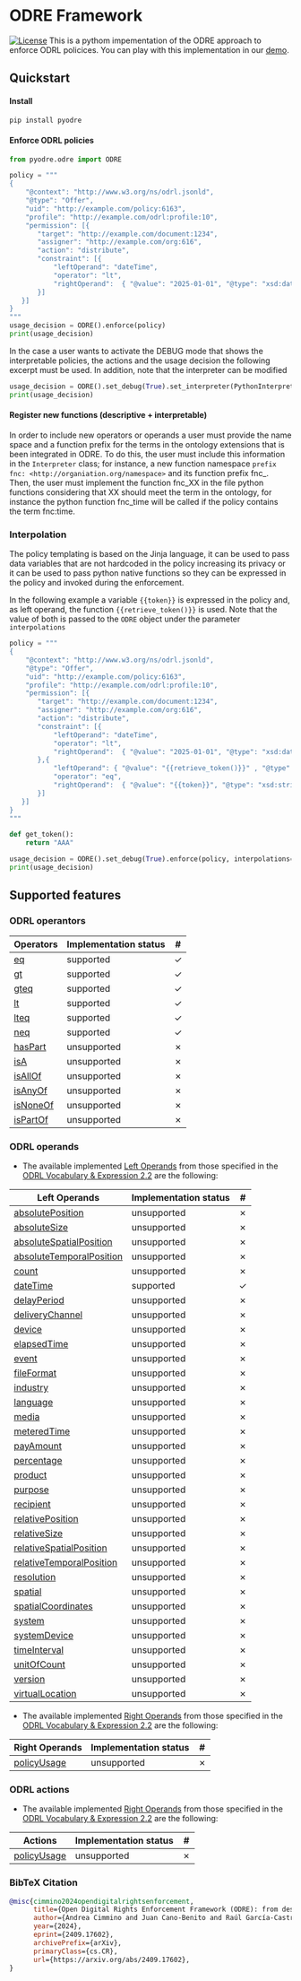 # ODRE Framework
[![License](https://img.shields.io/badge/License-Apache%202.0-blue.svg)](https://opensource.org/licenses/Apache-2.0)
This is a pythom impementation of the ODRE approach to enforce ODRL policices. You can play with this implementation in our [demo](https://colab.research.google.com/drive/1_jXeZ53eL6byYq5hE28Alb5eYqcWMwTw?usp=sharing).

## Quickstart

#### Install

```bash
pip install pyodre
```

#### Enforce ODRL policies

```python
from pyodre.odre import ODRE

policy = """
{
    "@context": "http://www.w3.org/ns/odrl.jsonld",
    "@type": "Offer",
    "uid": "http://example.com/policy:6163",
    "profile": "http://example.com/odrl:profile:10",
    "permission": [{
       "target": "http://example.com/document:1234",
       "assigner": "http://example.com/org:616",
       "action": "distribute",
       "constraint": [{
           "leftOperand": "dateTime",
           "operator": "lt",
           "rightOperand":  { "@value": "2025-01-01", "@type": "xsd:date" }
       }]
   }]
}
"""
usage_decision = ODRE().enforce(policy)
print(usage_decision)
```

In the case a user wants to activate the DEBUG mode that shows the interpretable policies, the actions and the usage decision the following excerpt must be used. In addition, note that the interpreter can be modified

```python
usage_decision = ODRE().set_debug(True).set_interpreter(PythonInterpreter()).enforce(policy)
print(usage_decision)
```

#### Register new functions (descriptive + interpretable)

In order to include new operators or operands a user must provide the name space and a function prefix for the terms in the ontology extensions that is been integrated in ODRE. To do this, the user must include this information in the `Interpreter` class; for instance, a new function namespace `prefix fnc: <http://organiation.org/namespace>` and its function prefix fnc_. Then, the user must implement the function fnc_XX in the file python functions considering that XX should meet the term in the ontology, for instance the python function fnc_time will be called if the policy contains the term fnc:time.

### Interpolation

The policy templating is based on the Jinja language, it can be used to pass data variables that are not hardcoded in the policy increasing its privacy or it can be used to pass python native functions so they can be expressed in the policy and invoked during the enforcement.

In the following example a variable `{{token}}` is expressed in the policy and, as left operand, the function `{{retrieve_token()}}` is used. Note that the value of both is passed to the `ODRE` object under the parameter `interpolations`

```python
policy = """
{
    "@context": "http://www.w3.org/ns/odrl.jsonld",
    "@type": "Offer",
    "uid": "http://example.com/policy:6163",
    "profile": "http://example.com/odrl:profile:10",
    "permission": [{
       "target": "http://example.com/document:1234",
       "assigner": "http://example.com/org:616",
       "action": "distribute",
       "constraint": [{
           "leftOperand": "dateTime",
           "operator": "lt",
           "rightOperand":  { "@value": "2025-01-01", "@type": "xsd:date" }
       },{
           "leftOperand": { "@value": "{{retrieve_token()}}" , "@type": "xsd:string" },
           "operator": "eq",
           "rightOperand":  { "@value": "{{token}}", "@type": "xsd:string" }
       }]
   }]
}
"""

def get_token():
    return "AAA"

usage_decision = ODRE().set_debug(True).enforce(policy, interpolations={'token' : 'AAA', 'retrieve_token' : get_token})
print(usage_decision)
```


## Supported features

### ODRL operantors

| Operators | Implementation status | # |
|--|--| -- |
| [eq](https://www.w3.org/TR/odrl-vocab/#term-eq) | supported  | &check; |
| [gt](https://www.w3.org/TR/odrl-vocab/#term-gt)  | supported  | &check; |
| [gteq](https://www.w3.org/TR/odrl-vocab/#term-gteq) | supported  | &check; |
| [lt](https://www.w3.org/TR/odrl-vocab/#term-lt)  | supported  | &check; |
| [lteq](https://www.w3.org/TR/odrl-vocab/#term-lteq)  | supported  | &check; |
| [neq](https://www.w3.org/TR/odrl-vocab/#term-neq)  | supported  | &check; |
| [hasPart](https://www.w3.org/TR/odrl-vocab/#term-hasPart) | unsupported  | &cross; |
| [isA](https://www.w3.org/TR/odrl-vocab/#term-isA) | unsupported  | &cross; |
| [isAllOf](https://www.w3.org/TR/odrl-vocab/#term-isAllOf) | unsupported  | &cross; |
| [isAnyOf](https://www.w3.org/TR/odrl-vocab/#term-isAnyOf) | unsupported  | &cross; |
| [isNoneOf](https://www.w3.org/TR/odrl-vocab/#term-isNoneOf) | unsupported  | &cross; |
| [isPartOf](https://www.w3.org/TR/odrl-vocab/#term-isPartOf) | unsupported  | &cross; |

### ODRL operands
* The available implemented [Left Operands](https://www.w3.org/TR/odrl-vocab/#term-LeftOperand) from those specified in the [ODRL Vocabulary & Expression 2.2](https://www.w3.org/TR/odrl-vocab/) are the following:

| Left Operands                                                                               | Implementation status | # |
|---------------------------------------------------------------------------------------------|--| -- |
| [absolutePosition](https://www.w3.org/TR/odrl-vocab/#term-absolutePosition)                 | unsupported | &cross; |
| [absoluteSize](https://www.w3.org/TR/odrl-vocab/#term-absoluteSize)                         | unsupported | &cross; |
| [absoluteSpatialPosition](https://www.w3.org/TR/odrl-vocab/#term-absoluteSpatialPosition)   | unsupported | &cross; |
| [absoluteTemporalPosition](https://www.w3.org/TR/odrl-vocab/#term-absoluteTemporalPosition) | unsupported | &cross; |
| [count](https://www.w3.org/TR/odrl-vocab/#term-count)                                       | unsupported | &cross; |
| [dateTime](https://www.w3.org/TR/odrl-vocab/#term-dateTime)                                 | supported | &check; |
| [delayPeriod](https://www.w3.org/TR/odrl-vocab/#term-delayPeriod)                           | unsupported | &cross; |
| [deliveryChannel](https://www.w3.org/TR/odrl-vocab/#term-deliveryChannel)                   | unsupported | &cross; |
| [device](https://www.w3.org/TR/odrl-vocab/#term-device)                                     | unsupported | &cross; |
| [elapsedTime](https://www.w3.org/TR/odrl-vocab/#term-elapsedTime)                           | unsupported | &cross; |
| [event](https://www.w3.org/TR/odrl-vocab/#term-event)                                       | unsupported | &cross; |
| [fileFormat](https://www.w3.org/TR/odrl-vocab/#term-fileFormat)                             | unsupported | &cross; |
| [industry](https://www.w3.org/TR/odrl-vocab/#term-industry)                                 | unsupported | &cross; |
| [language](https://www.w3.org/TR/odrl-vocab/#term-language)                                 | unsupported | &cross; |
| [media](https://www.w3.org/TR/odrl-vocab/#term-media)                                       | unsupported | &cross; |
| [meteredTime](https://www.w3.org/TR/odrl-vocab/#term-meteredTime)                           | unsupported | &cross; |
| [payAmount](https://www.w3.org/TR/odrl-vocab/#term-payAmount)                               | unsupported | &cross; |
| [percentage](https://www.w3.org/TR/odrl-vocab/#term-percentage)                             | unsupported | &cross; |
| [product](https://www.w3.org/TR/odrl-vocab/#term-product)                                   | unsupported | &cross; |
| [purpose](https://www.w3.org/TR/odrl-vocab/#term-purpose)                                   | unsupported | &cross; |
| [recipient](https://www.w3.org/TR/odrl-vocab/#term-recipient)                               | unsupported | &cross; |
| [relativePosition](https://www.w3.org/TR/odrl-vocab/#term-relativePosition)                 | unsupported | &cross; |
| [relativeSize](https://www.w3.org/TR/odrl-vocab/#term-relativeSize)                         | unsupported | &cross; |
| [relativeSpatialPosition](https://www.w3.org/TR/odrl-vocab/#term-relativeSpatialPosition)   | unsupported | &cross; |
| [relativeTemporalPosition](https://www.w3.org/TR/odrl-vocab/#term-relativeTemporalPosition) | unsupported | &cross; |
| [resolution](https://www.w3.org/TR/odrl-vocab/#term-resolution)                             | unsupported | &cross; |
| [spatial](https://www.w3.org/TR/odrl-vocab/#term-spatial)                                   | unsupported | &cross; |
| [spatialCoordinates](https://www.w3.org/TR/odrl-vocab/#term-spatialCoordinates)             | unsupported | &cross; |
| [system](https://www.w3.org/TR/odrl-vocab/#term-system)                                     | unsupported | &cross; |
| [systemDevice](https://www.w3.org/TR/odrl-vocab/#term-systemDevice)                         | unsupported | &cross; |
| [timeInterval](https://www.w3.org/TR/odrl-vocab/#term-timeInterval)                         | unsupported | &cross; |
| [unitOfCount](https://www.w3.org/TR/odrl-vocab/#term-unitOfCount)                           | unsupported | &cross; |
| [version](https://www.w3.org/TR/odrl-vocab/#term-version)                                   | unsupported | &cross; |
| [virtualLocation](https://www.w3.org/TR/odrl-vocab/#term-virtualLocation)                   | unsupported | &cross; |


* The available implemented [Right Operands](https://www.w3.org/TR/odrl-vocab/#term-RightOperand) from those specified in the [ODRL Vocabulary & Expression 2.2](https://www.w3.org/TR/odrl-vocab/) are the following:

| Right Operands | Implementation status | # |
|--|--| -- |
| [policyUsage](https://www.w3.org/TR/odrl-vocab/#term-policyUsage) | unsupported  | &cross; |

### ODRL actions

* The available implemented [Right Operands](https://www.w3.org/TR/odrl-vocab/#term-RightOperand) from those specified in the [ODRL Vocabulary & Expression 2.2](https://www.w3.org/TR/odrl-vocab/) are the following:

| Actions                                                           | Implementation status | # |
|-------------------------------------------------------------------|--| -- |
| [policyUsage](https://www.w3.org/TR/odrl-vocab/#term-policyUsage) | unsupported  | &cross; |




### BibTeX Citation

```bibtex
@misc{cimmino2024opendigitalrightsenforcement,
      title={Open Digital Rights Enforcement Framework (ODRE): from descriptive to enforceable policies}, 
      author={Andrea Cimmino and Juan Cano-Benito and Raúl García-Castro},
      year={2024},
      eprint={2409.17602},
      archivePrefix={arXiv},
      primaryClass={cs.CR},
      url={https://arxiv.org/abs/2409.17602}, 
}
```
